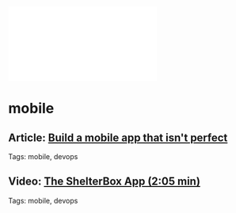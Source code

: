 ![mobile icon](images/mobile.md)

# mobile

##  Article: [Build a mobile app that isn't perfect](http://www.ibm.com/developerworks/library/mo-build-imperfect-mobile-app/)
Tags: mobile, devops

##    Video: [The ShelterBox App (2:05 min)](http://www.youtube.com/watch?v=E1qXvrEh0nU)
Tags: mobile, devops